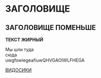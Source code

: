 # ЗАГОЛОВИЩЕ

## ЗАГОЛОВИЩЕ ПОМЕНЬШЕ

**ТЕКСТ ЖИРНЫЙ**

Мы шли туда<br>
сюда<br>
uwgfowiegeafiuwQHVGAOIWLFHEGA

[ВИДОСИКИ](https://www.youtube.com/)

